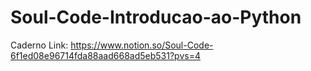 # Soul-Code-Introducao-ao-Python

Caderno Link: https://www.notion.so/Soul-Code-6f1ed08e96714fda88aad668ad5eb531?pvs=4
